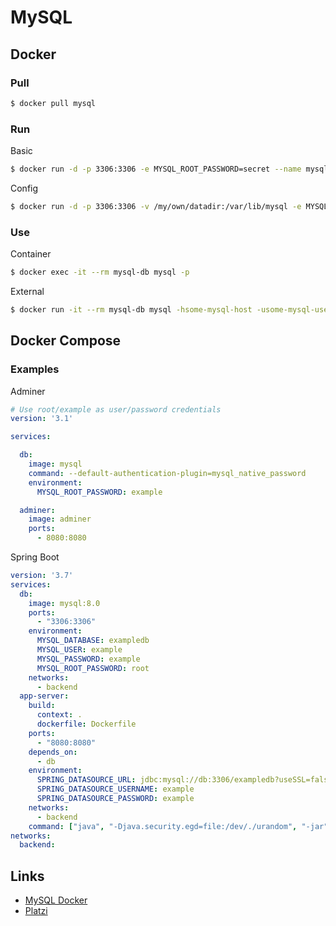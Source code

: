  

# MySQL

## Docker

### Pull

```bash
$ docker pull mysql
```

### Run

Basic

```bash
$ docker run -d -p 3306:3306 -e MYSQL_ROOT_PASSWORD=secret --name mysql-db mysql:tag
```

Config

```bash
$ docker run -d -p 3306:3306 -v /my/own/datadir:/var/lib/mysql -e MYSQL_ROOT_PASSWORD=secret -e MYSQL_DATABASE=mydb -e MYSQL_USER=user -e MYSQL_PASSWORD=pass --name mysql-db mysql:tag
```

### Use

Container

```bash
$ docker exec -it --rm mysql-db mysql -p
```

External

```bash
$ docker run -it --rm mysql-db mysql -hsome-mysql-host -usome-mysql-user -p
```

## Docker Compose

### Examples

Adminer

```yaml
# Use root/example as user/password credentials
version: '3.1'

services:

  db:
    image: mysql
    command: --default-authentication-plugin=mysql_native_password
    environment:
      MYSQL_ROOT_PASSWORD: example

  adminer:
    image: adminer
    ports:
      - 8080:8080 
```

Spring Boot

```yaml
version: '3.7'
services:
  db:
    image: mysql:8.0
    ports:
      - "3306:3306"
    environment:
      MYSQL_DATABASE: exampledb
      MYSQL_USER: example
      MYSQL_PASSWORD: example
      MYSQL_ROOT_PASSWORD: root
    networks:
      - backend
  app-server:
    build:
      context: . 
      dockerfile: Dockerfile
    ports:
      - "8080:8080"
    depends_on:
      - db
    environment:
      SPRING_DATASOURCE_URL: jdbc:mysql://db:3306/exampledb?useSSL=false&allowPublicKeyRetrieval=true
      SPRING_DATASOURCE_USERNAME: example
      SPRING_DATASOURCE_PASSWORD: example
    networks:
      - backend
    command: ["java", "-Djava.security.egd=file:/dev/./urandom", "-jar", "/SpringBoot.jar"]
networks:
  backend:
```


## Links

* [MySQL Docker](https://hub.docker.com/_/mysql)
* [Platzi](https://platzi.com/tutoriales/1432-docker/3268-como-crear-un-contenedor-con-docker-mysql-y-persistir-la-informacion/)